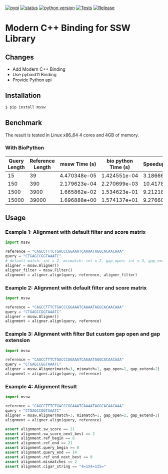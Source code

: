 [![pypi](https://img.shields.io/pypi/v/mssw.svg)][pypi status]
[![status](https://img.shields.io/pypi/status/mssw.svg)][pypi status]
[![python version](https://img.shields.io/pypi/pyversions/mssw)][pypi status]
[![Tests](https://github.com/cauliyang/Complete-Striped-Smith-Waterman-Library/actions/workflows/tests.yml/badge.svg)](https://github.com/cauliyang/Complete-Striped-Smith-Waterman-Library/actions/workflows/tests.yml)
[![Release](https://github.com/cauliyang/Complete-Striped-Smith-Waterman-Library/actions/workflows/release.yml/badge.svg)](https://github.com/cauliyang/Complete-Striped-Smith-Waterman-Library/actions/workflows/release.yml)

[pypi status]: https://pypi.org/project/mssw/0.1.1/

# Modern C++ Binding for SSW Library

## Changes

- Add Modern C++ Binding
- Use pybind11 Binding
- Provide Python api

## Installation

```bash
$ pip install mssw
```

## Benchmark

The result is tested in Linux x86_64  4 cores and 4GB of memory.

### With BioPython

| Query Length | Reference Length | mssw Time (s) | bio python Time (s) | Speedup  |
| ------------ | ---------------- | ------------- | ------------------- | :------- |
| 15           | 39               | 4.470348e-05  | 1.424551e-04        | 3.186666 |
| 150          | 390              | 2.179623e-04 |  2.270699e-03        | 10.41785 |
| 1500         | 3900             | 1.665862e-02  | 1.534623e-01        | 9.212187 |
| 15000        | 39000            | 1.696888e+00  | 1.574137e+01        | 9.276609 |

## Usage

### Example 1: Alignment with default filter and score matrix

```python
import mssw

reference = "CAGCCTTTCTGACCCGGAAATCAAAATAGGCACAACAAA"
query = "CTGAGCCGGTAAATC"
# default match: int = 2, mismatch: int = 2, gap_open: int = 3, gap_extend: int = 1
aligner = mssw.Aligner()
aligner_filter = mssw.Filter()
alignment = aligner.align(query, reference, aligner_filter)
```

### Example 2: Alignment with default filter and score matrix

```python
import mssw

reference = "CAGCCTTTCTGACCCGGAAATCAAAATAGGCACAACAAA"
query = "CTGAGCCGGTAAATC"
aligner = mssw.Aligner()
alignment = aligner.align(query, reference)
```

### Example 3: Alignment with filter But custom gap open and gap extension

```python
import mssw

reference = "CAGCCTTTCTGACCCGGAAATCAAAATAGGCACAACAAA"
query = "CTGAGCCGGTAAATC"
aligner = mssw.Aligner(match=3, mismatch=1, gap_open=2, gap_extend=2)
alignment = aligner.align(query, reference)
```

### Example 4: Alignment Result

```python
import mssw

reference = "CAGCCTTTCTGACCCGGAAATCAAAATAGGCACAACAAA"
query = "CTGAGCCGGTAAATC"
aligner = mssw.Aligner(match=3, mismatch=1, gap_open=2, gap_extend=2)
alignment = aligner.align(query, reference)

assert alignment.sw_score == 21
assert alignment.sw_score_next_best == 2
assert alignment.ref_begin == 8
assert alignment.ref_end == 21
assert alignment.query_begin == 0
assert alignment.query_end == 14
assert alignment.ref_end_next_best == 0
assert alignment.mismatches == 2
assert alignment.cigar_string == "4=1X4=1I5="
```
